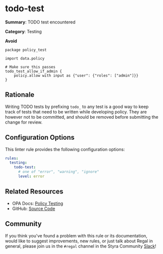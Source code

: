 # todo-test

**Summary**: TODO test encountered

**Category**: Testing

**Avoid**
```rego
package policy_test

import data.policy

# Make sure this passes
todo_test_allow_if_admin {
    policy.allow with input as {"user": {"roles": ["admin"]}}
}
```

## Rationale

Writing TODO tests by prefixing `todo_` to any test is a good way to keep track of tests that need to be written while
developing policy. They are however not to be committed, and should be removed before submitting the change for review.

## Configuration Options

This linter rule provides the following configuration options:

```yaml
rules:
  testing:
    todo-test:
      # one of "error", "warning", "ignore"
      level: error
```

## Related Resources

- OPA Docs: [Policy Testing](https://www.openpolicyagent.org/docs/latest/policy-testing/)
- GitHub: [Source Code](https://github.com/StyraInc/regal/blob/main/bundle/regal/rules/testing/todo-test/todo_test.rego)

## Community

If you think you've found a problem with this rule or its documentation, would like to suggest improvements, new rules,
or just talk about Regal in general, please join us in the `#regal` channel in the Styra Community
[Slack](https://inviter.co/styra)!
